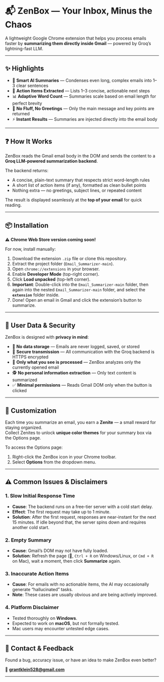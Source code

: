 # 📬 ZenBox — Your Inbox, Minus the Chaos

A lightweight Google Chrome extension that helps you process emails faster by **summarizing them directly inside Gmail** — powered by Groq’s lightning-fast LLM.

---

## ✨ Highlights

- 🧠 **Smart AI Summaries** — Condenses even long, complex emails into 1–3 clear sentences  
- 📌 **Action Items Extracted** — Lists 1–3 concise, actionable next steps  
- 📊 **Adaptive Word Count** — Summaries scale based on email length for perfect brevity  
- 🎯 **No Fluff, No Greetings** — Only the main message and key points are returned  
- ⚡ **Instant Results** — Summaries are injected directly into the email body  

---

## ❓ How It Works

ZenBox reads the Gmail email body in the DOM and sends the content to a **Groq LLM-powered summarization backend**.  

The backend returns:  
- A concise, plain-text summary that respects strict word-length rules  
- A short list of action items (if any), formatted as clean bullet points  
- Nothing extra — no greetings, subject lines, or repeated content  

The result is displayed seamlessly at the **top of your email** for quick reading.  

---

## 📦 Installation

⚠️ **Chrome Web Store version coming soon!**  

For now, install manually:

1. Download the extension `.zip` file or clone this repository.  
2. Extract the project folder (`Email_Summarizer-main`).  
3. Open `chrome://extensions` in your browser.  
4. Enable **Developer Mode** (top-right corner).  
5. Click **Load unpacked** (top-left corner).  
6. **Important**: Double-click into the `Email_Summarizer-main` folder, then again into the nested `Email_Summarizer-main` folder, and select the **`extension`** folder inside.  
7. Done! Open an email in Gmail and click the extension’s button to summarize.  

---

## 🔐 User Data & Security

ZenBox is designed with **privacy in mind**:

- 🚫 **No data storage** — Emails are never logged, saved, or stored  
- 📡 **Secure transmission** — All communication with the Groq backend is HTTPS encrypted  
- 🎯 **Only what you see is processed** — ZenBox analyzes only the currently opened email  
- 🕵️ **No personal information extraction** — Only text content is summarized  
- ✅ **Minimal permissions** — Reads Gmail DOM only when the button is clicked  

---

## 🎨 Customization

Each time you summarize an email, you earn a **Zenite** — a small reward for staying organized.  
Collect Zenites to unlock **unique color themes** for your summary box via the Options page.  

To access the Options page:  
1. Right-click the ZenBox icon in your Chrome toolbar.  
2. Select **Options** from the dropdown menu.  

---

## ⚠️ Common Issues & Disclaimers

### 1. Slow Initial Response Time
- **Cause**: The backend runs on a free-tier server with a cold start delay.  
- **Effect**: The first request may take up to 1 minute.  
- **Solution**: After the first request, responses are near-instant for the next 15 minutes. If idle beyond that, the server spins down and requires another cold start.  

### 2. Empty Summary
- **Cause**: Gmail’s DOM may not have fully loaded.  
- **Solution**: Refresh the page (🔄, `Ctrl + R` on Windows/Linux, or `Cmd + R` on Mac), wait a moment, then click **Summarize** again.  

### 3. Inaccurate Action Items
- **Cause**: For emails with no actionable items, the AI may occasionally generate “hallucinated” tasks.  
- **Note**: These cases are usually obvious and are being actively improved.  

### 4. Platform Disclaimer
- Tested thoroughly on **Windows**.  
- Expected to work on **macOS**, but not formally tested.  
- Mac users may encounter untested edge cases.  

---

## 📮 Contact & Feedback

Found a bug, accuracy issue, or have an idea to make ZenBox even better?  

📧 **grantklein528@gmail.com**

---
